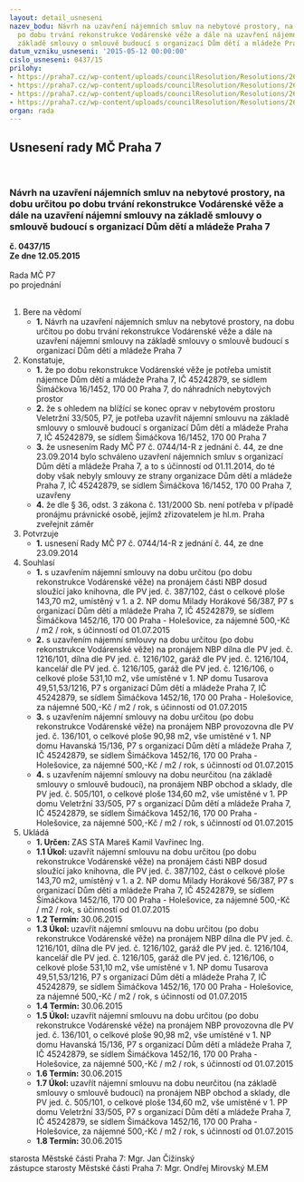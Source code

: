 ```yaml
---
layout: detail_usneseni
nazev_bodu: Návrh na uzavření nájemních smluv na nebytové prostory, na dobu určitou
  po dobu trvání rekonstrukce Vodárenské věže a dále na uzavření nájemní smlouvy na
  základě smlouvy o smlouvě budoucí s organizací Dům dětí a mládeže Praha 7
datum_vzniku_usneseni: '2015-05-12 00:00:00'
cislo_usneseni: 0437/15
prilohy:
- https://praha7.cz/wp-content/uploads/councilResolution/Resolutions/26412/27-15-priloha_01_ddmnahrada.doc
- https://praha7.cz/wp-content/uploads/councilResolution/Resolutions/26412/27-15-priloha_02_ddmnahrada.doc
- https://praha7.cz/wp-content/uploads/councilResolution/Resolutions/26412/27-15-priloha_03_ddmnahrada.pdf
- https://praha7.cz/wp-content/uploads/councilResolution/Resolutions/26412/27-15-priloha_04_ddmnahrada.pdf
organ: rada
---
```

<div id="ucUsn_pList" class="usn">
	<span><h2>Usnesení rady MČ Praha 7 </h2>
<br></span><div class="standBody">
<span><h3>Návrh na uzavření nájemních smluv na nebytové prostory, na dobu určitou po dobu trvání rekonstrukce Vodárenské věže a dále na uzavření nájemní smlouvy na základě smlouvy o smlouvě budoucí s organizací Dům dětí a mládeže Praha 7</h3></span><div class="center">
		<strong>č. 0437/15</strong><br>
	</div>
<div class="center">
		<strong>Ze dne 12.05.2015</strong><br><br>
	</div>Rada MČ P7<br> po projednání<br><br><ol>
<li>Bere na vědomí<ul><li>
<strong>1.</strong> Návrh na uzavření nájemních smluv na nebytové prostory, na dobu určitou po dobu trvání rekonstrukce Vodárenské věže a dále na uzavření nájemní smlouvy na základě smlouvy o smlouvě budoucí s organizací Dům dětí a mládeže Praha 7</li></ul>
</li>
<li>Konstatuje,<ul>
<li>
<strong>1.</strong> že po dobu rekonstrukce Vodárenské věže je potřeba umístit nájemce Dům dětí  a mládeže Praha 7, IČ 45242879, se sídlem Šimáčkova 16/1452, 170 00 Praha 7, do náhradních nebytových prostor</li>
<li>
<strong>2.</strong> že s ohledem na blížící se konec oprav v nebytovém prostoru Veletržní 33/505, P7, je potřeba uzavřít nájemní smlouvu na základě smlouvy o smlouvě budoucí  s organizací Dům dětí a mládeže Praha 7, IČ 45242879, se sídlem Šimáčkova 16/1452, 170 00 Praha 7</li>
<li>
<strong>3.</strong> že usnesením Rady MČ P7 č. 0744/14-R z jednání č. 44, ze dne 23.09.2014 bylo schváleno uzavření nájemních smluv s organizací Dům dětí a mládeže Praha 7,  a to s účinností od 01.11.2014, do té doby však nebyly smlouvy ze strany organizace Dům dětí a mládeže Praha 7, IČ 45242879, se sídlem Šimáčkova 16/1452, 170 00 Praha 7, uzavřeny</li>
<li>
<strong>4.</strong> že dle § 36, odst. 3 zákona č. 131/2000 Sb. není potřeba v případě pronájmu právnické osobě, jejímž zřizovatelem je hl.m. Praha zveřejnit záměr     </li>
</ul>
</li>
<li>Potvrzuje<ul><li>
<strong>1.</strong> usnesení Rady MČ P7 č. 0744/14-R z jednání č. 44, ze dne 23.09.2014 </li></ul>
</li>
<li>Souhlasí<ul>
<li>
<strong>1.</strong> s uzavřením nájemní smlouvy na dobu určitou (po dobu rekonstrukce Vodárenské věže) na pronájem části NBP dosud sloužící jako knihovna, dle PV jed. č. 387/102, část o celkové ploše 143,70 m2, umístěný v 1. a 2. NP domu Milady Horákové 56/387, P7 s organizací Dům dětí a mládeže Praha 7, IČ 45242879, se sídlem Šimáčkova 1452/16, 170 00 Praha - Holešovice, za nájemné 500,-Kč / m2 / rok, s účinností od 01.07.2015</li>
<li>
<strong>2.</strong> s uzavřením nájemní smlouvy na dobu určitou (po dobu rekonstrukce Vodárenské věže) na pronájem NBP dílna dle PV jed. č. 1216/101, dílna dle PV jed. č. 1216/102, garáž dle PV jed. č. 1216/104, kancelář dle PV jed. č. 1216/105, garáž dle PV jed. č. 1216/106, o celkové ploše 531,10 m2, vše umístěné v 1. NP domu Tusarova 49,51,53/1216, P7 s organizací Dům dětí a mládeže Praha 7, IČ 45242879, se sídlem Šimáčkova 1452/16, 170 00 Praha - Holešovice, za nájemné 500,-Kč / m2 / rok, s účinností od 01.07.2015</li>
<li>
<strong>3.</strong> s uzavřením nájemní smlouvy na dobu určitou (po dobu rekonstrukce Vodárenské věže) na pronájem NBP provozovna dle PV jed. č. 136/101, o celkové ploše 90,98 m2, vše umístěné v 1. NP domu Havanská 15/136, P7 s organizací Dům dětí a mládeže Praha 7, IČ 45242879, se sídlem Šimáčkova 1452/16, 170 00 Praha - Holešovice, za nájemné 500,-Kč / m2 / rok, s účinností od 01.07.2015</li>
<li>
<strong>4.</strong> s uzavřením nájemní smlouvy na dobu neurčitou (na základě smlouvy o smlouvě budoucí), na pronájem NBP obchod a sklady, dle PV jed. č. 505/101, o celkové ploše 134,60 m2, vše umístěné v 1. PP domu Veletržní 33/505, P7 s organizací Dům dětí a mládeže Praha 7, IČ 45242879, se sídlem Šimáčkova 1452/16, 170 00 Praha - Holešovice, za nájemné 500,-Kč / m2 / rok, s účinností od 01.07.2015   </li>
</ul>
</li>
<li>Ukládá<ul>
<li>
<strong>1. Určen: </strong>ZAS STA Mareš Kamil Vavřinec Ing.</li>
<li>
<strong>1.1 Úkol: </strong>uzavřít nájemní smlouvu na dobu určitou (po dobu rekonstrukce Vodárenské věže) na pronájem části NBP dosud sloužící jako knihovna, dle PV jed. č. 387/102, část o celkové ploše 143,70 m2, umístěný v 1. a 2. NP domu Milady Horákové 56/387, P7 s organizací Dům dětí a mládeže Praha 7, IČ 45242879, se sídlem Šimáčkova 1452/16, 170 00 Praha - Holešovice, za nájemné 500,-Kč / m2 / rok, s účinností od 01.07.2015</li>
<li>
<strong>1.2 Termín: </strong>30.06.2015</li>
<li>
<strong>1.3 Úkol: </strong>uzavřít nájemní smlouvu na dobu určitou (po dobu rekonstrukce Vodárenské věže) na pronájem NBP dílna dle PV jed. č. 1216/101, dílna dle PV jed. č. 1216/102, garáž dle PV jed. č. 1216/104, kancelář dle PV jed. č. 1216/105, garáž dle PV jed. č. 1216/106, o celkové ploše 531,10 m2, vše umístěné v 1. NP domu Tusarova 49,51,53/1216, P7 s organizací Dům dětí a mládeže Praha 7, IČ 45242879, se sídlem Šimáčkova 1452/16, 170 00 Praha - Holešovice, za nájemné 500,-Kč / m2 / rok, s účinností od 01.07.2015</li>
<li>
<strong>1.4 Termín: </strong>30.06.2015</li>
<li>
<strong>1.5 Úkol: </strong>uzavřít nájemní smlouvu na dobu určitou (po dobu rekonstrukce Vodárenské věže) na pronájem NBP provozovna dle PV jed. č. 136/101, o celkové ploše 90,98 m2, vše umístěné v 1. NP domu Havanská 15/136, P7 s organizací Dům dětí a mládeže Praha 7, IČ 45242879, se sídlem Šimáčkova 1452/16, 170 00 Praha - Holešovice, za nájemné 500,-Kč / m2 / rok, s účinností od 01.07.2015</li>
<li>
<strong>1.6 Termín: </strong>30.06.2015</li>
<li>
<strong>1.7 Úkol: </strong>uzavřít nájemní smlouvu na dobu neurčitou (na základě smlouvy o smlouvě budoucí) na pronájem NBP obchod a sklady, dle PV jed. č. 505/101, o celkové ploše 134,60 m2, vše umístěné v 1. PP domu Veletržní 33/505, P7 s organizací Dům dětí a mládeže Praha 7, IČ 45242879, se sídlem Šimáčkova 1452/16, 170 00 Praha - Holešovice, za nájemné 500,-Kč / m2 / rok, s účinností od 01.07.2015</li>
<li>
<strong>1.8 Termín: </strong>30.06.2015</li>
</ul>
</li>
</ol>starosta Městské části Praha 7: Mgr. Jan Čižinský<br>zástupce starosty Městské části Praha 7: Mgr. Ondřej Mirovský M.EM 
</div>
</div>